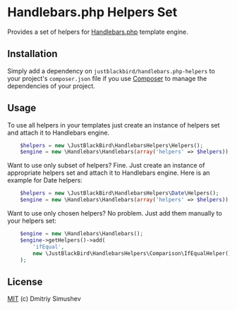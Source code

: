 # Handlebars.php Helpers Set

Provides a set of helpers for [Handlebars.php](https://github.com/XaminProject/handlebars.php) template engine.


## Installation

Simply add a dependency on `justblackbird/handlebars.php-helpers` to your
project's `composer.json` file if you use [Composer](http://getcomposer.org/) to
manage the dependencies of your project.


## Usage

To use all helpers in your templates just create an instance of helpers set and
attach it to Handlebars engine.

```php
    $helpers = new \JustBlackBird\HandlebarsHelpers\Helpers();
    $engine = new \Handlebars\Handlebars(array('helpers' => $helpers));
```

Want to use only subset of helpers? Fine. Just create an instance of appropriate
helpers set and attach it to Handlebars engine. Here is an example for Date
helpers:

```php
    $helpers = new \JustBlackBird\HandlebarsHelpers\Date\Helpers();
    $engine = new \Handlebars\Handlebars(array('helpers' => $helpers));
```

Want to use only chosen helpers? No problem. Just add them manually to your
helpers set:

```php
    $engine = new \Handlebars\Handlebars();
    $engine->getHelpers()->add(
        'ifEqual',
        new \JustBlackBird\HandlebarsHelpers\Comparison\IfEqualHelper()
    );
```


## License

[MIT](http://opensource.org/licenses/MIT) (c) Dmitriy Simushev
